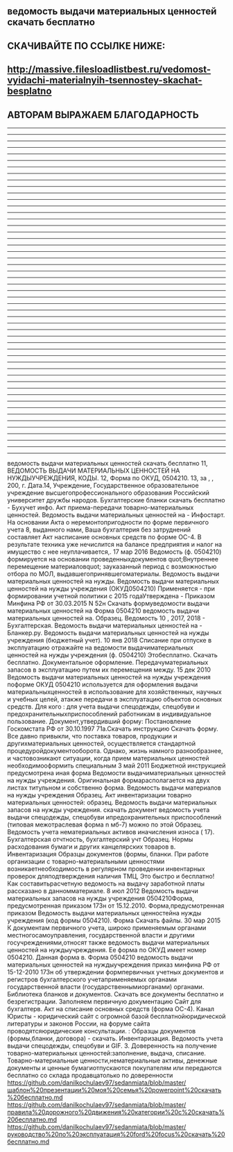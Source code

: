 ведомость выдачи материальных ценностей скачать бесплатно
--------------------------------------------------
СКАЧИВАЙТЕ ПО ССЫЛКЕ НИЖЕ:
--------------------------------------------------
http://massive.filesloadlistbest.ru/vedomost-vyidachi-materialnyih-tsennostey-skachat-besplatno
--------------------------------------------------
АВТОРАМ ВЫРАЖАЕМ БЛАГОДАРНОСТЬ
--------------------------------------------------
--------------------------------------------------
--------------------------------------------------
--------------------------------------------------
--------------------------------------------------
--------------------------------------------------
--------------------------------------------------
--------------------------------------------------
--------------------------------------------------
--------------------------------------------------
--------------------------------------------------
--------------------------------------------------
--------------------------------------------------
--------------------------------------------------
--------------------------------------------------
--------------------------------------------------
--------------------------------------------------
--------------------------------------------------
--------------------------------------------------
--------------------------------------------------
--------------------------------------------------
--------------------------------------------------
--------------------------------------------------
--------------------------------------------------
--------------------------------------------------
--------------------------------------------------
--------------------------------------------------
--------------------------------------------------
--------------------------------------------------
--------------------------------------------------
--------------------------------------------------
--------------------------------------------------
--------------------------------------------------
--------------------------------------------------
--------------------------------------------------
--------------------------------------------------
--------------------------------------------------
--------------------------------------------------
--------------------------------------------------
--------------------------------------------------
--------------------------------------------------
--------------------------------------------------
--------------------------------------------------
--------------------------------------------------
--------------------------------------------------
--------------------------------------------------
--------------------------------------------------
--------------------------------------------------
--------------------------------------------------
--------------------------------------------------
--------------------------------------------------
--------------------------------------------------
ведомость выдачи материальных ценностей скачать бесплатно 11, ВЕДОМОСТЬ ВЫДАЧИ МАТЕРИАЛЬНЫХ ЦЕННОСТЕЙ НА НУЖДЫУЧРЕЖДЕНИЯ, КОДЫ. 12, Форма по ОКУД, 0504210. 13, за , , 200, г. Дата.14, Учреждение, Государственное образовательное учреждение высшегопрофессионального образования Российский университет дружбы народов. Бухгалтерские бланки скачать бесплатно - Бухучет инфо. Акт приема-передачи товарно-материальных ценностей. Ведомость выдачи материальных ценностей на  - Инфостарт. На основании Акта о неремонтопригодности по форме первичного учета 8, выданного нами, Ваша бухгалтерия без затруднений составляет Акт насписание основных средств по форме ОС-4. В результате техника уже нечислится на балансе предприятия и налог на имущество с нее неуплачивается,. 17 мар 2016  Ведомость (ф. 0504210) формируется на основании проведенныхдокументов quot;Внутреннее перемещение материаловquot; зауказанный период с возможностью отбора по МОЛ, выдавшегопринявшегоматериалы. Ведомость выдачи материальных ценностей на нужды. Ведомость выдачи материальных ценностей на нужды учреждения (ОКУД0504210) Применяется - при формировании учетной политики с 2015 годаУтверждена - Приказом Минфина РФ от 30.03.2015 N 52н Скачать формуведомости выдачи материальных ценностей на
Форма 0504210 ведомость выдачи материальных ценностей на. Образец. Ведомость  10 , 2017, 2018 - Бухгалтерская. Ведомость выдачи материальных ценностей на  - Бланкер.ру. Ведомость выдачи материальных ценностей на нужды учреждения (бюджетный учет). 10 янв 2018  Списание при отпуске в эксплуатацию отражайте на ведомости выдачиматериальных ценностей на нужды учреждения (ф. 0504210)  Этобесплатно. Скачать бесплатно. Документальное оформление. Передачуматериальных запасов в эксплуатацию путем их перемещения между. 15 дек 2010  Ведомость выдачи материальных ценностей на нужды учреждения поформе ОКУД 0504210 используется для оформления выдачи материальныхценностей в использование для хозяйственных, научных и учебных целей, атакже передачи в эксплуатацию объектов основных средств. Для кого : для учета выдачи спецодежды, спецобуви и предохранительныхприспособлений работникам в индивидуальное пользование. Документ,утвердивший форму: Постановление Госкомстата РФ от 30.10.1997  71а.Скачать инструкцию  Скачать форму. Все давно привыкли, что поставка товаров, продукции и другихматериальных ценностей, осуществляется стандартной процедуройдокументооборота. Однако, жизнь намного разнообразнее, и частовозникают ситуации, когда прием материальных ценностей необходимооформить специальным
3 май 2011  Бюджетной инструкцией предусмотрена иная форма Ведомости выдачиматериальных ценностей на нужды учреждения. Оригинальная формарасполагается на двух листах титульном и собственно форма. Ведомость выдачи материалов на нужды учреждения  Образец. Акт инвентаризации товарно материальных ценностей: образец. Ведомость выдачи материальных запасов на нужды учреждения. скачать документ ведомость учета выдачи спецодежды, спецобуви ипредохранительных приспособлений (типовая межотраслевая форма n мб-7) можно по этой Образец. Ведомость учета нематериальных активов иначисления износа ( 17). Бухгалтерская отчтность, бухгалтерский учт Образец. Нормы расходования бумаги и других канцелярских товаров в. Инвентаризация  Образцы документов (формы, бланки. При работе организации с товарно-материальными ценностями возникаетнеобходимость в регулярном проведении инвентарных проверок дляподтверждения наличия ТМЦ,  Это быстро и бесплатно!  Как составитьрасчетную ведомость на выдачу заработной платы рассказано в данномматериале.
8 июл 2012  Ведомость выдачи материальных запасов на нужды учреждения 0504210Форма, предусмотренная приказом 173н от 15.12.2010. Форма,предусмотренная приказом  Ведомость выдачи материальных ценностейна нужды учреждения (код формы 0504210). Форма  Скачать файлы. 30 мар 2015  К документам первичного учета, широко применяемым органами местногосамоуправления, государственной власти и другими госучреждениями,относят также ведомость выдачи материальных ценностей на нуждыучреждения. Ее форма по ОКУД имеет номер 0504210. Данная форма в. Форма 0504210 ведомость выдачи материальных ценностей на нуждыучреждения приказ минфина РФ от 15-12-2010 173н об утверждении формпервичных учетных документов и регистров бухгалтерского учетаприменяемых органами государственной власти (государственнымиорганами) органами. Библиотека бланков и документов. Скачать все документы бесплатно и безрегистрации. Заполняем первичную документацию  Сайт для бухгалтерв. Акт на списание основных средств (форма  ОС-4). Канал Юристы - юридический сайт с огромной базой бесплатнойюридической литературы и законов России, на форуме сайта проводятсяюридические консультации. : Образцы документов (формы,бланки, договора) - скачать. Инвентаризация. Ведомость учета выдачи спецодежды, спецобуви и
GIF. 3. Доверенность на получение товарно-материальных ценностей:заполнение, выдача, списание. Товарно-материальные ценности,нематериальные активы, денежные документы и ценные бумагиотпускаются покупателям или передаются бесплатно со склада продавцатолько по доверенности
https://github.com/danilkochulaev97/sedanmiata/blob/master/шаблон%20презентации%20моя%20семья%20powerpoint%20скачать%20бесплатно.md
https://github.com/danilkochulaev97/sedanmiata/blob/master/правила%20дорожного%20движения%20категории%20с%20скачать%20бесплатно.md
https://github.com/danilkochulaev97/sedanmiata/blob/master/руководство%20по%20эксплуатация%20ford%20focus%20скачать%20бесплатно.md